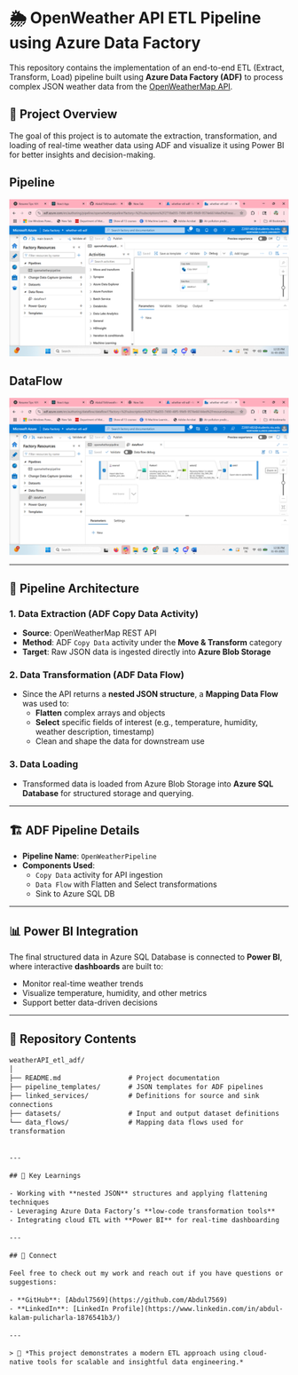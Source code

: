 # 🌦️ OpenWeather API ETL Pipeline using Azure Data Factory

This repository contains the implementation of an end-to-end ETL (Extract, Transform, Load) pipeline built using **Azure Data Factory (ADF)** to process complex JSON weather data from the [OpenWeatherMap API](https://openweathermap.org/).

## 🚀 Project Overview

The goal of this project is to automate the extraction, transformation, and loading of real-time weather data using ADF and visualize it using Power BI for better insights and decision-making.
## Pipeline
![Dashboard Preview](images/pipeline.png)
## DataFlow
![Dashboard Preview](images/Dataflow.png)

---

## 🔧 Pipeline Architecture

### 1. **Data Extraction** (ADF Copy Data Activity)
- **Source**: OpenWeatherMap REST API
- **Method**: ADF `Copy Data` activity under the **Move & Transform** category
- **Target**: Raw JSON data is ingested directly into **Azure Blob Storage**

### 2. **Data Transformation** (ADF Data Flow)
- Since the API returns a **nested JSON structure**, a **Mapping Data Flow** was used to:
  - **Flatten** complex arrays and objects
  - **Select** specific fields of interest (e.g., temperature, humidity, weather description, timestamp)
  - Clean and shape the data for downstream use

### 3. **Data Loading**
- Transformed data is loaded from Azure Blob Storage into **Azure SQL Database** for structured storage and querying.

---

## 🏗️ ADF Pipeline Details

- **Pipeline Name**: `OpenWeatherPipeline`
- **Components Used**:
  - `Copy Data` activity for API ingestion
  - `Data Flow` with Flatten and Select transformations
  - Sink to Azure SQL DB

---

## 📊 Power BI Integration

The final structured data in Azure SQL Database is connected to **Power BI**, where interactive **dashboards** are built to:

- Monitor real-time weather trends
- Visualize temperature, humidity, and other metrics
- Support better data-driven decisions

---

## 📁 Repository Contents

```plaintext
weatherAPI_etl_adf/
│
├── README.md                 # Project documentation
├── pipeline_templates/       # JSON templates for ADF pipelines
├── linked_services/          # Definitions for source and sink connections
├── datasets/                 # Input and output dataset definitions
└── data_flows/               # Mapping data flows used for transformation


---

## 🧠 Key Learnings

- Working with **nested JSON** structures and applying flattening techniques
- Leveraging Azure Data Factory’s **low-code transformation tools**
- Integrating cloud ETL with **Power BI** for real-time dashboarding

---

## 🔗 Connect

Feel free to check out my work and reach out if you have questions or suggestions:

- **GitHub**: [Abdul7569](https://github.com/Abdul7569)
- **LinkedIn**: [LinkedIn Profile](https://www.linkedin.com/in/abdul-kalam-pulicharla-1876541b3/)

---

> 📌 *This project demonstrates a modern ETL approach using cloud-native tools for scalable and insightful data engineering.*
